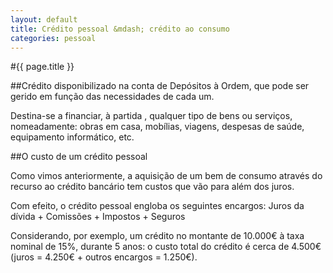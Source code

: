 ```yaml
---
layout: default
title: Crédito pessoal &mdash; crédito ao consumo
categories: pessoal
---
```


#{{ page.title }}

##Crédito disponibilizado na conta de Depósitos à Ordem, que pode ser gerido em função das necessidades de cada um.

Destina-se a financiar, à partida , qualquer tipo de bens ou serviços, nomeadamente: obras em casa, mobílias, viagens, despesas de saúde, equipamento informático, etc.

##O custo de um crédito pessoal

Como vimos anteriormente, a aquisição de um bem de consumo através do recurso ao crédito bancário tem custos que vão para além dos juros.

Com efeito, o crédito pessoal engloba os seguintes encargos:  Juros da dívida + Comissões + Impostos + Seguros

Considerando, por exemplo, um crédito no montante de 10.000€ à taxa nominal de 15%, durante 5 anos: o custo total do crédito é cerca de 4.500€ (juros = 4.250€ + outros encargos = 1.250€).